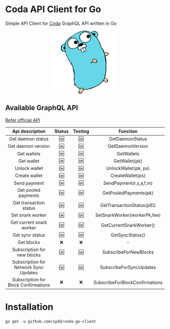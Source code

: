 # Coda API Client for Go
Simple API Client for [Coda](https://codaprotocol.com/) GraphQL API written in Go

<p align="center">
    <img src="go.png" alt="gocoda" height="200" />
</p>

## Available GraphQL API

[Refer official API](https://codaprotocol.com/docs/developers/graphql-api)

|            Api description            | Status  | Testing  |            Function            |
| :---------------------------------:   | :----:  | :------: | :----------------------------: |
|        Get daemon status              |  :ok:   |   :ok:   |         GetDaemonStatus        |
|        Get daemon version             |  :ok:   |   :ok:   |         GetDaemonVersion       |
|        Get wallets                    |  :ok:   |   :ok:   |         GetWallets             |
|        Get wallet                     |  :ok:   |   :ok:   |         GetWallet(pk)          |
|        Unlock wallet                  |  :ok:   |   :ok:   |         UnlockWallet(pk, ps)   |
|        Create wallet                  |  :ok:   |   :ok:   |         CreateWallet(ps)       |
|        Send payment                   |  :ok:   |   :ok:   |         SendPayment(r,s,a,f,m) |
|        Get pooled payments            |  :ok:   |   :ok:   |         GetPooledPayments(pk)  |
|        Get transaction status         |  :ok:   |   :ok:   |    GetTransactionStatus(pID)   |
|        Set snark worker               |  :ok:   |   :ok:   |    SetSnarkWorker(workerPk,fee)|
|        Get current snark worker       |  :ok:   |   :ok:   |    GetCurrentSnarkWorker()     |
|        Get sync status                |  :ok:   |   :ok:   |    GetSyncStatus()             |
|        Get blocks                     |  :x:    |   :x:    |         -                      |
|      Subscription for new blocks      |  :ok:   |   :ok:   |      SubscribeForNewBlocks     |
| Subscription for Network Sync Updates |  :ok:   |   :ok:   |     SubscribeForSyncUpdates    |
| Subscription for Block Confirmations  |  :x:    |   :x:    | SubscribeForBlockConfirmations |

# Installation 

`go get -u github.com/spdd/coda-go-client`